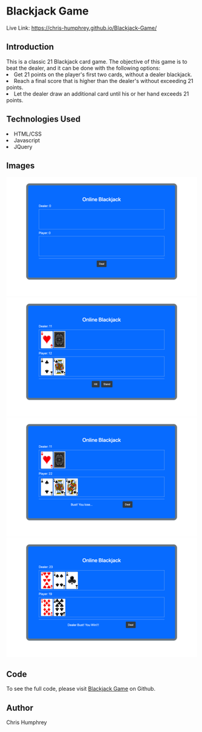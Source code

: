 <h1>Blackjack Game</h1>

Live Link: https://chris-humphrey.github.io/Blackjack-Game/

<h2>Introduction</h2>
This is a classic 21 Blackjack card game. The objective of this game is to beat the dealer, and it can be done with the following options:

<li>Get 21 points on the player's first two cards, without a dealer blackjack.</li>
<li>Reach a final score that is higher than the dealer's without exceeding 21 points.</li>
<li>Let the dealer draw an additional card until his or her hand exceeds 21 points.</li>


<h2>Technologies Used</h2>
<li>HTML/CSS</li>
<li>Javascript</li>
<li>JQuery</li>

<h2>Images</h2>
<img src="images/GameStart.png" style="width= 30px">
<img src="images/GameDeal.png" style="width= 30px">
<img src="images/GameLose.png" style="width= 30px">
<img src="images/GameWin.png" style="width= 30px">


<h2>Code</h2>
To see the full code, please visit <a href="https://github.com/Chris-Humphrey/Blackjack-Game">Blackjack Game</a> on Github.


<h2>Author</h2>
Chris Humphrey

